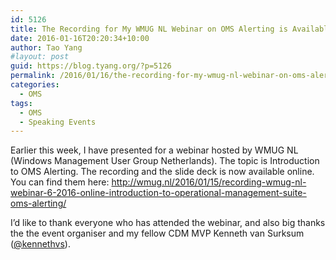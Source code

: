 ```yaml
---
id: 5126
title: The Recording for My WMUG NL Webinar on OMS Alerting is Available Online
date: 2016-01-16T20:20:34+10:00
author: Tao Yang
#layout: post
guid: https://blog.tyang.org/?p=5126
permalink: /2016/01/16/the-recording-for-my-wmug-nl-webinar-on-oms-alerting-is-available-online/
categories:
  - OMS
tags:
  - OMS
  - Speaking Events
---
```

Earlier this week, I have presented for a webinar hosted by WMUG NL (Windows Management User Group Netherlands). The topic is Introduction to OMS Alerting. The recording and the slide deck is now available online. You can find them here: <a title="http://wmug.nl/2016/01/15/recording-wmug-nl-webinar-6-2016-online-introduction-to-operational-management-suite-oms-alerting/" href="http://wmug.nl/2016/01/15/recording-wmug-nl-webinar-6-2016-online-introduction-to-operational-management-suite-oms-alerting/">http://wmug.nl/2016/01/15/recording-wmug-nl-webinar-6-2016-online-introduction-to-operational-management-suite-oms-alerting/</a>

I’d like to thank everyone who has attended the webinar, and also big thanks the the event organiser and my fellow CDM MVP Kenneth van Surksum (<a href="https://twitter.com/kennethvs">@kennethvs</a>).